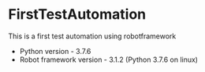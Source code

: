 # FirstTestAutomation
This is a first test automation using robotframework

- Python version - 3.7.6
- Robot framework version - 3.1.2 (Python 3.7.6 on linux)
